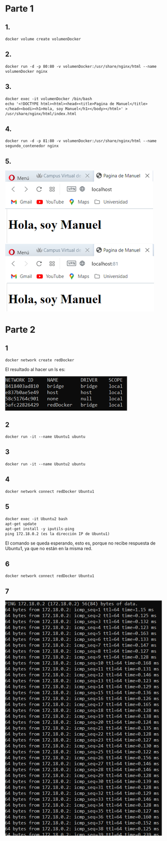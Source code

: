 # Parte 1

## 1.

	docker volume create volumenDocker

## 2.

	docker run -d -p 80:80 -v volumenDocker:/usr/share/nginx/html --name volumenDocker nginx

## 3.

	docker exec -it volumenDocker /bin/bash
	echo '<!DOCTYPE html><html><head><title>Pagina de Manuel</title></head><bodi><h1>Hola, soy Manuel</h1></body></html>' > /usr/share/nginx/html/index.html

## 4.

	docker run -d -p 81:80 -v volumenDocker:/usr/share/nginx/html --name segundo_contenedor nginx

## 5.

![](img/captura1P1.png)
![](img/captura2-P1.png)

# Parte 2

## 1

	docker network create redDocker
	
El resultado al hacer un ls es:

![](img/captura1-P2.png)

## 2

	docker run -it --name Ubuntu1 ubuntu

## 3

	docker run -it --name Ubuntu2 ubuntu

## 4

	docker network connect redDocker Ubuntu1

## 5
	
	docker exec -it Ubuntu2 bash
	apt-get update
	apt-get install -y iputils-ping
	ping 172.18.0.2 (es la dirección IP de Ubuntu1)

El comando se queda esperando, esto es, porque no recibe respuesta de Ubuntu1, ya que no están en la misma red.

## 6

	docker network connect redDocker Ubuntu1

## 7

![](img/captura2-P2.png)
